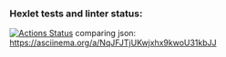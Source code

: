 ### Hexlet tests and linter status:
[![Actions Status](https://github.com/blonde2029/java-project-71/workflows/hexlet-check/badge.svg)](https://github.com/blonde2029/java-project-71/actions)
comparing json: https://asciinema.org/a/NqJFJTjUKwjxhx9kwoU31kbJJ
